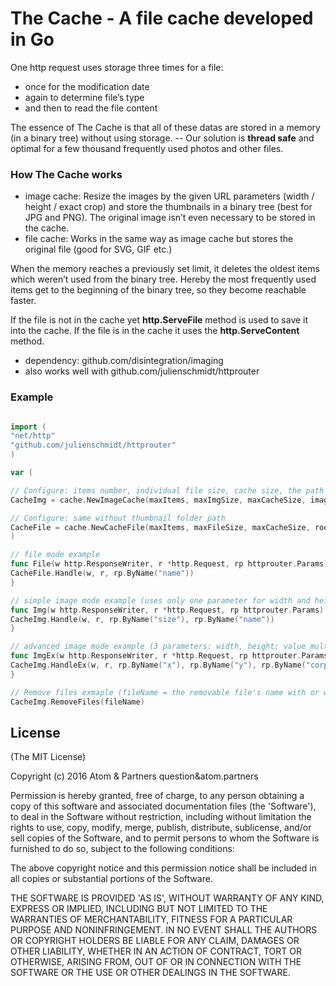 The Cache - A file cache developed in Go
========

One http request uses storage three times for a file:
* once for the modification date
* again to determine file’s type
* and then to read the file content

The essence of The Cache is that all of these datas are stored in a memory (in a binary tree) without using storage. --
Our solution is **thread safe** and optimal for a few thousand frequently used photos and other files.


### How The Cache works

* image cache: Resize the images by the given URL parameters (width / height / exact crop) and store the thumbnails in a binary tree (best for JPG and PNG). The original image isn’t even necessary to be stored in the cache.
* file cache: Works in the same way as image cache but stores the original file (good for SVG, GIF etc.)

When the memory reaches a previously set limit, it deletes the oldest items which weren’t used from the binary tree.
Hereby the most frequently used items get to the beginning of the binary tree, so they become reachable faster.

If the file is not in the cache yet **http.ServeFile** method is used to save it into the cache.
If the file is in the cache it uses the **http.ServeContent** method.

* dependency: github.com/disintegration/imaging
* also works well with github.com/julienschmidt/httprouter


### Example

```go

import (
"net/http"
"github.com/julienschmidt/httprouter"
)

var (

// Configure: items number, individual file size, cache size, the path of the original images, the path of the thumbnails (existing folder required)
CacheImg = cache.NewImageCache(maxItems, maxImgSize, maxCacheSize, imagePath,, thumbPath )

// Configure: same without thumbnail folder path
CacheFile = cache.NewCacheFile(maxItems, maxFileSize, maxCacheSize, rootPath)
)

// file mode example
func File(w http.ResponseWriter, r *http.Request, rp httprouter.Params) {
CacheFile.Handle(w, r, rp.ByName("name"))
}

// simple image mode example (uses only one parameter for width and height: value multiplied by 100, no crop)
func Img(w http.ResponseWriter, r *http.Request, rp httprouter.Params) {
CacheImg.Handle(w, r, rp.ByName("size"), rp.ByName("name"))
}

// advanced image mode example (3 parameters: width, height: value multiplied by 100, and crop: 1 = crop to the exact size, 0 = fit into the requested size)
func ImgEx(w http.ResponseWriter, r *http.Request, rp httprouter.Params) {
CacheImg.HandleEx(w, r, rp.ByName("x"), rp.ByName("y"), rp.ByName("corp"), rp.ByName("name"))
}

// Remove files exmaple (fileName = the removable file's name with or without extension or a number if the file name an ID from the database)
CacheImg.RemoveFiles(fileName)

```

## License 

(The MIT License)

Copyright (c) 2016 Atom & Partners question&atom.partners

Permission is hereby granted, free of charge, to any person obtaining
a copy of this software and associated documentation files (the
'Software'), to deal in the Software without restriction, including
without limitation the rights to use, copy, modify, merge, publish,
distribute, sublicense, and/or sell copies of the Software, and to
permit persons to whom the Software is furnished to do so, subject to
the following conditions:

The above copyright notice and this permission notice shall be
included in all copies or substantial portions of the Software.

THE SOFTWARE IS PROVIDED 'AS IS', WITHOUT WARRANTY OF ANY KIND,
EXPRESS OR IMPLIED, INCLUDING BUT NOT LIMITED TO THE WARRANTIES OF
MERCHANTABILITY, FITNESS FOR A PARTICULAR PURPOSE AND NONINFRINGEMENT.
IN NO EVENT SHALL THE AUTHORS OR COPYRIGHT HOLDERS BE LIABLE FOR ANY
CLAIM, DAMAGES OR OTHER LIABILITY, WHETHER IN AN ACTION OF CONTRACT,
TORT OR OTHERWISE, ARISING FROM, OUT OF OR IN CONNECTION WITH THE
SOFTWARE OR THE USE OR OTHER DEALINGS IN THE SOFTWARE.